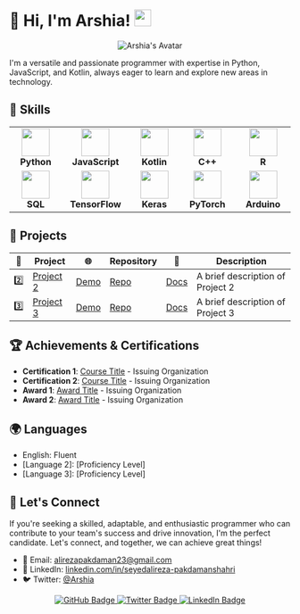 # 👋 Hi, I'm Arshia! <img src="https://raw.githubusercontent.com/MartinHeinz/MartinHeinz/master/wave.gif" width="30px">

<p align="center">
  <img src="https://user-images.githubusercontent.com/your-image-url-here" alt="Arshia's Avatar" />
</p>

I'm a versatile and passionate programmer with expertise in Python, JavaScript, and Kotlin, always eager to learn and explore new areas in technology.

## 🚀 Skills

<table>
  <tr>
    <td align="center" width="140">
      <img src="https://cdn.worldvectorlogo.com/logos/python-5.svg" width="50" /><br />
      <strong>Python</strong>
    </td>
    <td align="center" width="140">
      <img src="https://cdn.worldvectorlogo.com/logos/javascript.svg" width="50" /><br />
      <strong>JavaScript</strong>
    </td>
    <td align="center" width="140">
      <img src="https://cdn.worldvectorlogo.com/logos/kotlin-1.svg" width="50" /><br />
      <strong>Kotlin</strong>
    </td>
    <td align="center" width="140">
      <img src="https://cdn.worldvectorlogo.com/logos/c--4.svg" width="50" /><br />
      <strong>C++</strong>
    </td>
    <td align="center" width="140">
      <img src="https://cdn.worldvectorlogo.com/logos/r-lang.svg" width="50" /><br />
      <strong>R</strong>
    </td>
  </tr>
  <tr>
    <td align="center" width="140">
      <img src="https://cdn.worldvectorlogo.com/logos/sql-2.svg" width="50" /><br />
      <strong>SQL</strong>
    </td>
    <td align="center" width="140">
      <img src="https://cdn.worldvectorlogo.com/logos/tensorflow-2.svg" width="50" /><br />
      <strong>TensorFlow</strong>
    </td>
    <td align="center" width="140">
      <img src="https://cdn.worldvectorlogo.com/logos/keras.svg" width="50" /><br />
      <strong>Keras</strong>
    </td>
    <td align="center" width="140">
      <img src="https://cdn.worldvectorlogo.com/logos/pytorch.svg" width="50" /><br />
      <strong>PyTorch</strong>
    </td>
    <td align="center" width="140">
      <img src="https://cdn.worldvectorlogo.com/logos/arduino-1.svg" width="50" /><br />
      <strong>Arduino</strong>
    </td>
  </tr>
</table>

## 🌟 Projects

| 🔧 | Project | 🌐 | Repository | 📖 | Description |
| :-: | ------- | :-: | ---------- | :-: | ----------- |
| 2️⃣ | [Project 2](https://project2.example.com) | [Demo](https://project2-demo.example.com) | [Repo](https://github.com/seyedalireza-pakdamanshahri/project2) | [Docs](https://project2-docs.example.com) | A brief description of Project 2 |
| 3️⃣ | [Project 3](https://project3.example.com) | [Demo](https://project3-demo.example.com) | [Repo](https://github.com/seyedalireza-pakdamanshahri/project3) | [Docs](https://project3-docs.example.com) | A brief description of Project 3 |


## 🏆 Achievements & Certifications

- **Certification 1**: [Course Title](https://certification-link.example.com) - Issuing Organization
- **Certification 2**: [Course Title](https://certification-link.example.com) - Issuing Organization
- **Award 1**: [Award Title](https://award-link.example.com) - Issuing Organization
- **Award 2**: [Award Title](https://award-link.example.com) - Issuing Organization

## 🌍 Languages

- English: Fluent
- [Language 2]: [Proficiency Level]
- [Language 3]: [Proficiency Level]

## 🌟 Let's Connect

If you're seeking a skilled, adaptable, and enthusiastic programmer who can contribute to your team's success and drive innovation, I'm the perfect candidate. Let's connect, and together, we can achieve great things!

- 📧 Email: [alirezapakdaman23@gmail.com](mailto:alirezapakdaman23@gmail.com)
- 💼 LinkedIn: [linkedin.com/in/seyedalireza-pakdamanshahri](https://www.linkedin.com/in/seyedalireza-pakdamanshahri)
- 🐦 Twitter: [@Arshia](https://twitter.com/Arshia)

<p align="center">
  <a href="https://github.com/seyedalireza-pakdamanshahri">
    <img src="https://img.shields.io/github/followers/seyedalireza-pakdamanshahri?label=Follow&style=social" alt="GitHub Badge" />
  </a>
  <a href="https://twitter.com/Arshia">
    <img src="https://img.shields.io/twitter/follow/Arshia?style=social" alt="Twitter Badge" />
  </a>
  <a href="https://www.linkedin.com/in/seyedalireza-pakdamanshahri">
    <img src="https://img.shields.io/badge/-LinkedIn-blue?style=flat-square&logo=LinkedIn&logoColor=white&link=https://www.linkedin.com/in/seyedalireza-pakdamanshahri" alt="LinkedIn Badge" />
  </a>
</p>
